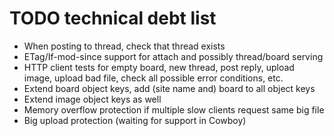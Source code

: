 # TODO technical debt list

*   When posting to thread, check that thread exists
*   ETag/If-mod-since support for attach and possibly thread/board serving
*   HTTP client tests for empty board, new thread, post reply, upload image,
    upload bad file, check all possible error conditions, etc.
*   Extend board object keys, add (site name and) board to all object keys
*   Extend image object keys as well
*   Memory overflow protection if multiple slow clients request same big file
*   Big upload protection (waiting for support in Cowboy)
